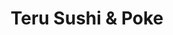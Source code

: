---
layout: place
title: Teru Sushi & Poke
permalink: /maryland/baltimore/teru-sushi-poke.html
stateAbbr: MD
stateName: Maryland
cityName: Baltimore
seo:
  type: restaurant
  links: https://www.teru-sushi.com/
place_id: ChIJyd1sz4sFyIkRpIEV24MjC6k
photos:
  - name: >-
      places/ChIJyd1sz4sFyIkRpIEV24MjC6k/photos/AeeoHcL4TROSraNDPaSfLlNnzJO55ufdmhsf9b4vFPE0ZSU4ux6qtYN-dvFQkJjWXA33Sj4MTSIDnVHOhr5QZXWS8Wx3fRqwa3P_pDNJRGzGdhP4RHWnspl1Lj14dSs15NYLSDkb5fYWeCODrmyOYln9TrXC4j0j0VjclhBKKAuclCxyqxbJlfu7w0M6jylXOwuPsxVHPS8uZqFf4AplRn2e-ufOG_nCqG3vSENxb7jC5UxAHrsqYbHPCRnAob27SacNg4fxscxNBMVTxeQXflqEiUYzup7kVLtOzBTdCJuWW4vQcg
    widthPx: 4032
    heightPx: 3024
    authorAttributions:
      - displayName: Teru Sushi & Poke
        uri: https://maps.google.com/maps/contrib/103243635975760545801
        photoUri: >-
          https://lh3.googleusercontent.com/a/ACg8ocJ6b8-Qmv0sRQKMf0xh3YrA7CaINKOiir3KCZzxe2bfIO8CNA=s100-p-k-no-mo
    flagContentUri: >-
      https://www.google.com/local/imagery/report/?cb_client=maps_api_places.places_api&image_key=!1e10!2sAF1QipNIimzgcBysnKdqj8eHDr05_I5gDTLOKEFqdMfC&hl=en-US
    googleMapsUri: >-
      https://www.google.com/maps/place//data=!3m4!1e2!3m2!1sAF1QipNIimzgcBysnKdqj8eHDr05_I5gDTLOKEFqdMfC!2e10!4m2!3m1!1s0x89c8058bcf6cddc9:0xa90b2383db1581a4
  - name: >-
      places/ChIJyd1sz4sFyIkRpIEV24MjC6k/photos/AeeoHcKazfW5Ab9vhJVbvAbHb_HbLpXWb0Ni-Ie6-oU-CT8kXRPWRabSstFHMC1twIMMcyBc4zPQdGi-yGuz5qfz5yJ1XoxDrn4QvmWOy15DVg6u-s0CPGF6AVelXaTAjfieT9X1jG2IQll4K4RKoav24OOZyv1yf2MKu0HejNpdgWVEEN6VHSItnQZgJiwV-Y22wL8sE9HQyAud4NqwDx-UPC74wexfxS1tZxuzvUnU_qq6mYG5KB7VWf_OCzdzB8RbBd5c7g3Hb-9E91Cjgdmna5ri_MRj2zYN_FTEuHpJYFiWJS9iYjyxNfH8ccyGnH7V56f5axwvIUrbC6H5sAL2VUwrRZcuZUirhsJGEEy1-xEmJMCzVNQA76PT6Vsko0its3O4x4kjs_HV7TybKVX7Telbpvv22FYEMTzUZvg9Ps4B_BfXqvIE3sMe9pQPU0BO
    widthPx: 4000
    heightPx: 2252
    authorAttributions:
      - displayName: roxboxable
        uri: https://maps.google.com/maps/contrib/109748528131539701168
        photoUri: >-
          https://lh3.googleusercontent.com/a-/ALV-UjWFI2TMQVJUkwDAvVgarqf7FOlC6oN-VhHkIw-NJqENgfh3KaA=s100-p-k-no-mo
    flagContentUri: >-
      https://www.google.com/local/imagery/report/?cb_client=maps_api_places.places_api&image_key=!1e10!2sCIABIhADycKznABHd2f2ql4ACIWj&hl=en-US
    googleMapsUri: >-
      https://www.google.com/maps/place//data=!3m4!1e2!3m2!1sCIABIhADycKznABHd2f2ql4ACIWj!2e10!4m2!3m1!1s0x89c8058bcf6cddc9:0xa90b2383db1581a4
  - name: >-
      places/ChIJyd1sz4sFyIkRpIEV24MjC6k/photos/AeeoHcJPrla4jnYcTDxdCQT4VBvHrDcZneJXZpZ4AtiuDWhAwJV6bnBQuRGttypXJEsWbNG1n8nj8YP3DOxgflpnp7C28NYgNkZ619Z7knIGVQqANmWtL371DBCVOg4NEhtS1p-ZIKDtFO60DC72woRb38ANZgNyYmWUQV63sS-QXn3585bw-qtVLydHijBRCUMuZOOnSRY3XJX4CTy76viZ7iCa3urWa4kY793VfQy4iEYAXQYIOVgD40-hoBOFJfOt18liaRmntHnT06aLQVOpQc9Rde-jpzLJhsTSBWEunNu-CA
    widthPx: 4032
    heightPx: 3024
    authorAttributions:
      - displayName: Teru Sushi & Poke
        uri: https://maps.google.com/maps/contrib/103243635975760545801
        photoUri: >-
          https://lh3.googleusercontent.com/a/ACg8ocJ6b8-Qmv0sRQKMf0xh3YrA7CaINKOiir3KCZzxe2bfIO8CNA=s100-p-k-no-mo
    flagContentUri: >-
      https://www.google.com/local/imagery/report/?cb_client=maps_api_places.places_api&image_key=!1e10!2sAF1QipNmXjXSx0yrnWKVozw6hImA9INFiSBXV-28Fnw4&hl=en-US
    googleMapsUri: >-
      https://www.google.com/maps/place//data=!3m4!1e2!3m2!1sAF1QipNmXjXSx0yrnWKVozw6hImA9INFiSBXV-28Fnw4!2e10!4m2!3m1!1s0x89c8058bcf6cddc9:0xa90b2383db1581a4
  - name: >-
      places/ChIJyd1sz4sFyIkRpIEV24MjC6k/photos/AeeoHcJhoQgQsu2yrDYOXwkoQ87LrqeFCDeXGBgoDzuayJUnA9gAX9knl5X32CKJE4h_Pd1vc2bd_5_MWGrrKg6T4VS8c5Hdr8EeAs6JnqM8BrSqbOlsojcCidkAPv5V131zcED-dVtlwZ1SbrztSLe39K79wztPPGt198_qu30aI41vsSnKQvUmPOQOItHnSxrwBo5FV8WKfub2uhJcFIArWmCzS4OoK0oHIE6VcCjfuwIOziZRfARuIdNpf-hTB4GV6ePNyeaKqoQF7M6Oaoo6Jq-Ugjl23GnpnywiezxE-MdPbA
    widthPx: 1284
    heightPx: 982
    authorAttributions:
      - displayName: Teru Sushi & Poke
        uri: https://maps.google.com/maps/contrib/103243635975760545801
        photoUri: >-
          https://lh3.googleusercontent.com/a/ACg8ocJ6b8-Qmv0sRQKMf0xh3YrA7CaINKOiir3KCZzxe2bfIO8CNA=s100-p-k-no-mo
    flagContentUri: >-
      https://www.google.com/local/imagery/report/?cb_client=maps_api_places.places_api&image_key=!1e10!2sAF1QipM62m8KC6OnizT-pnCKFjUPWM1b-P0Uu-hNSgcW&hl=en-US
    googleMapsUri: >-
      https://www.google.com/maps/place//data=!3m4!1e2!3m2!1sAF1QipM62m8KC6OnizT-pnCKFjUPWM1b-P0Uu-hNSgcW!2e10!4m2!3m1!1s0x89c8058bcf6cddc9:0xa90b2383db1581a4
  - name: >-
      places/ChIJyd1sz4sFyIkRpIEV24MjC6k/photos/AeeoHcL7OQxd2v5dB8v-5AKecLZBtettCL5jhgng6c8UbuDiXuOBTXgPwJKV9zOOI5PSqerPsc0vRFnqNrmAKrZ07JO4NICRc4YeiPh8Kw4FC0fmeHAkSSB41_kOYTNCRFR5yP6_9g8tA3oDQxHljQfqBEIPnfaO2zsJ16vQyeKlO8sLr8uWxlOibahEdgpr80yiO3aSNmvyOQQ84PIs1EIZO_xbvEivDH0RuZtCzCULysN7PCql4ryLcJFgBC4Gl3GWcr6jo4V8AMX_e7FNpL39zkuS6EfcgLgXRvmE2RjlNBOHunUNBMZY2JH3w07DR-AHQnQFVFyo27yNJMnxBczI7SHArlDvhDisMjtzNtaEa4ioLswo44XWQA_4-2vDdZX7S3yj-Zied8fr9QWXV0uLRbJIrygGxhJMdFqU5p-kiMTL2kg
    widthPx: 4032
    heightPx: 3024
    authorAttributions:
      - displayName: Daniel Lee
        uri: https://maps.google.com/maps/contrib/114850009059002449783
        photoUri: >-
          https://lh3.googleusercontent.com/a/ACg8ocIMf6BV8Qrni5OSlJAEEgIBXIPR-kbfoMtfovZMzYr__wXCdg=s100-p-k-no-mo
    flagContentUri: >-
      https://www.google.com/local/imagery/report/?cb_client=maps_api_places.places_api&image_key=!1e10!2sCIHM0ogKEICAgIDX5tbr_gE&hl=en-US
    googleMapsUri: >-
      https://www.google.com/maps/place//data=!3m4!1e2!3m2!1sCIHM0ogKEICAgIDX5tbr_gE!2e10!4m2!3m1!1s0x89c8058bcf6cddc9:0xa90b2383db1581a4
  - name: >-
      places/ChIJyd1sz4sFyIkRpIEV24MjC6k/photos/AeeoHcKn2E4QXo86V5FznfTwK3MY6wDMnH2ngxAkzSLRZ8g8t_HSyphNo4K528lI68TLDFhGjtajjpadaLUMQN3RorooTXHnhJ6vhiTxl0YWbOpjpmE15l9rgMp7frSKKJop2GINJlcLs_7voXyqwENmuARjZNqAJu5tgyrbUkIajgNdLwv3uW_VWfbxaFZDmo6Kurzv0MrSeoGIsiD_t42l6QEh1C7mzDn_6Tn9rGtHsl7EJclLVBpI2pIogWbI6WypHFtCuGCvKJ5Lt0l9soJ6uvQSYZzAG-aVRpTxyr40eKx3ijhJ3By0yjlGBq-6OG7srmAsSkWpVRsYHtPnN1bazJ6Mm1f0_3FlhoD8zolwMlWft85uaFzyWTQbRBtyFxB7sQw9Cwgzpac1qzMvP26fNjtHxfS2GCvDWl61huqdAXAm716utBhh1YsCvae5Lg
    widthPx: 4030
    heightPx: 3022
    authorAttributions:
      - displayName: Sutreechai Boonwang
        uri: https://maps.google.com/maps/contrib/101719642693370525049
        photoUri: >-
          https://lh3.googleusercontent.com/a-/ALV-UjWg57wPFr0RCAMiKLCxiaB7iSRB0dgWMk4g1zI_edSPYOMZpsVR=s100-p-k-no-mo
    flagContentUri: >-
      https://www.google.com/local/imagery/report/?cb_client=maps_api_places.places_api&image_key=!1e10!2sCIABIhAA3ireqT2awWecDpcAByoN&hl=en-US
    googleMapsUri: >-
      https://www.google.com/maps/place//data=!3m4!1e2!3m2!1sCIABIhAA3ireqT2awWecDpcAByoN!2e10!4m2!3m1!1s0x89c8058bcf6cddc9:0xa90b2383db1581a4
  - name: >-
      places/ChIJyd1sz4sFyIkRpIEV24MjC6k/photos/AeeoHcI14HmV7LjsFSBLjejlfhiXPwyAESx5SckYO5Z3YgBC_KzPA47w61w08LNu4xyPNj6eEXMTuuvSumwyzlyTubi0LQo8d8Qed2x2jCdWXZW0TDDOAJQ4S_dHSgKkWphVCtikuswfIgtde73UhyqAK7fZLi6YTfoLHfZQbOz-_QKrUX6V4ZimJJv2LYuD0W9QKwfx0_6IkrPz_m-4TDHkyMjAHP7G_slK0yPtg607XHlmv9PeJ-8vl9uJDiwpgrK0zEwCOXcBbUT2-Fa_cgFiOH7wapVv7xdhrEsGB3_Bsc5EZg
    widthPx: 1620
    heightPx: 2025
    authorAttributions:
      - displayName: Teru Sushi & Poke
        uri: https://maps.google.com/maps/contrib/103243635975760545801
        photoUri: >-
          https://lh3.googleusercontent.com/a/ACg8ocJ6b8-Qmv0sRQKMf0xh3YrA7CaINKOiir3KCZzxe2bfIO8CNA=s100-p-k-no-mo
    flagContentUri: >-
      https://www.google.com/local/imagery/report/?cb_client=maps_api_places.places_api&image_key=!1e10!2sAF1QipNVHS813yGMs7Kbq3QjIvRJseHLwMpEbuG-Oy_k&hl=en-US
    googleMapsUri: >-
      https://www.google.com/maps/place//data=!3m4!1e2!3m2!1sAF1QipNVHS813yGMs7Kbq3QjIvRJseHLwMpEbuG-Oy_k!2e10!4m2!3m1!1s0x89c8058bcf6cddc9:0xa90b2383db1581a4
  - name: >-
      places/ChIJyd1sz4sFyIkRpIEV24MjC6k/photos/AeeoHcI9S50GAtlbmf2ZAr7bFbZMJCb7pdlUOiQTAfCCbyD8FQr0D44MJK8M1wlZbUw9nPK0kJUQeUNEfmKt_0rT5_0ltq_jgLU1-IUGd6y86r8Byktp_SX7Yx3ZaTeLQe0whM1FxGitasLeuETTZMPn8I0gjtX7705ENA042f8_WucGPhOg0nnr_luam8Z_TeLSzE5DKtgBfpwIT7I4bRodk5LDOV92zQHa9aYJz1WWypKjec-B_WZ3liw3nAM14SaKJv8TdrTVV4-DJPbKhMI9mz-KjH9ajnOrGmiyd43931ud8yKYwRBFx8Ww_2DCRCrb2aP02WfPTzdKMKK3ktjE7jSNQC_GnpD25aeYWuvC6tENCcyEx0EiMF6Q31W9TnVH_Rzusjtojehy6HOSP4EPYdx2yy6Y9ZX8CleF-ilPiEisDqW1bjoiGZuWcWDXuY18
    widthPx: 4031
    heightPx: 3023
    authorAttributions:
      - displayName: Sutreechai Boonwang
        uri: https://maps.google.com/maps/contrib/101719642693370525049
        photoUri: >-
          https://lh3.googleusercontent.com/a-/ALV-UjWg57wPFr0RCAMiKLCxiaB7iSRB0dgWMk4g1zI_edSPYOMZpsVR=s100-p-k-no-mo
    flagContentUri: >-
      https://www.google.com/local/imagery/report/?cb_client=maps_api_places.places_api&image_key=!1e10!2sCIABIhADydmY9iNXCWecDpkABRRf&hl=en-US
    googleMapsUri: >-
      https://www.google.com/maps/place//data=!3m4!1e2!3m2!1sCIABIhADydmY9iNXCWecDpkABRRf!2e10!4m2!3m1!1s0x89c8058bcf6cddc9:0xa90b2383db1581a4
  - name: >-
      places/ChIJyd1sz4sFyIkRpIEV24MjC6k/photos/AeeoHcJ9iZNwJcWQIdnd3NnKJTxuIgg5r8yx17BVxyJIyaRCKjhUU3XkP26H8MFakA5FBXaY66-pdysIifieImgpw0tVrwe2JD_LHXJRrXqOucohIpVrtH4R8D6-5MLWg6MCK-TO9hEsV9txGqx6aWAXMfnMhjPkDho2Kuk8jw9bfRXDJBbrdwBbdDbVY5rqcSbfNe6Wbdq-HoA776_tj_4RM-_Gdgv-_SwjWwxMTDfgCFFLW1rfOjHc7pt3nsECxcVFNlO2IV_gDEK6zo9_FbL5NQ1zHvtj2qmNbdju3rI1YP-YXUH8PQ2PU1_ggrYUnobOQfyLUCPCwNdeLzcApOxS1ijFH0UA3eRfjfuz1QrTVUGVmJvreJPbMsq6ZkzHYD4D2bVA_xcOUfL7q2tA2NzwJDNckARJ6A-B019yTTa-RAJ3rVVcutiQ09YheYB15w
    widthPx: 2252
    heightPx: 4000
    authorAttributions:
      - displayName: roxboxable
        uri: https://maps.google.com/maps/contrib/109748528131539701168
        photoUri: >-
          https://lh3.googleusercontent.com/a-/ALV-UjWFI2TMQVJUkwDAvVgarqf7FOlC6oN-VhHkIw-NJqENgfh3KaA=s100-p-k-no-mo
    flagContentUri: >-
      https://www.google.com/local/imagery/report/?cb_client=maps_api_places.places_api&image_key=!1e10!2sCIABIhAA3ilWKg73W2f2qmEAA3m3&hl=en-US
    googleMapsUri: >-
      https://www.google.com/maps/place//data=!3m4!1e2!3m2!1sCIABIhAA3ilWKg73W2f2qmEAA3m3!2e10!4m2!3m1!1s0x89c8058bcf6cddc9:0xa90b2383db1581a4
  - name: >-
      places/ChIJyd1sz4sFyIkRpIEV24MjC6k/photos/AeeoHcLU2_OIyUfvaU0V1HpRnd9NZZJSC34fVBnAYdPx2VY_1eC5A-Oiwaadd8suqOpjyoW9l80NPkpcoDcz5lBys3ytt51GkdiyXxaPesBqBhylKHQyreHiugbebtNUr3CU1L5u1mGLhH3mv_dU2D3NJ0uTrgAaglQPeWMFiiBZ0XHlO8azgG7p-xc4tXvOUYj68XnKoaMoXAnO3kOaa__lC-HmElxkvKdsLk1R2anS5Tkc_UQmjLKI2DD4S0tCA2VOi56EynomspQIL_uPbh4mqfCmHqCgKMf7Q7KwqWloC8J-v8z23ZX2gHFhgJpuSXwLEwRsV-nG8Wu4Et9GQJvRWzkYA_xZhV7YXufr0T9v5cAnUUkbS2tGYhFS7fBXmdQ2vodt3a_vo8_ZnqFKf2YshNp8yJEO4rbykJPdellQHA5MU2PvJS03Ky5QTV62B_sZ
    widthPx: 4032
    heightPx: 3024
    authorAttributions:
      - displayName: Sutreechai Boonwang
        uri: https://maps.google.com/maps/contrib/101719642693370525049
        photoUri: >-
          https://lh3.googleusercontent.com/a-/ALV-UjWg57wPFr0RCAMiKLCxiaB7iSRB0dgWMk4g1zI_edSPYOMZpsVR=s100-p-k-no-mo
    flagContentUri: >-
      https://www.google.com/local/imagery/report/?cb_client=maps_api_places.places_api&image_key=!1e10!2sCIABIhADydmY9iNXCWecDpkAClLo&hl=en-US
    googleMapsUri: >-
      https://www.google.com/maps/place//data=!3m4!1e2!3m2!1sCIABIhADydmY9iNXCWecDpkAClLo!2e10!4m2!3m1!1s0x89c8058bcf6cddc9:0xa90b2383db1581a4
address: Lexington Market, 112 N Eutaw St Stall 41, Baltimore, MD 21201, USA
street: Lexington Market,112 N Eutaw St Stall 41
city: Baltimore
state: MD
zip: '21201'
country: USA
neighborhood: Bromo Arts District
latitude: '39.291059'
longitude: '-76.621913'
accessibility_options:
  wheelchairAccessibleEntrance: true
  wheelchairAccessibleRestroom: true
business_status: OPERATIONAL
name: Teru Sushi & Poke
google_maps_links:
  directionsUri: >-
    https://www.google.com/maps/dir//''/data=!4m7!4m6!1m1!4e2!1m2!1m1!1s0x89c8058bcf6cddc9:0xa90b2383db1581a4!3e0
  placeUri: https://maps.google.com/?cid=12180868666376946084
  writeAReviewUri: >-
    https://www.google.com/maps/place//data=!4m3!3m2!1s0x89c8058bcf6cddc9:0xa90b2383db1581a4!12e1
  reviewsUri: >-
    https://www.google.com/maps/place//data=!4m4!3m3!1s0x89c8058bcf6cddc9:0xa90b2383db1581a4!9m1!1b1
  photosUri: >-
    https://www.google.com/maps/place//data=!4m3!3m2!1s0x89c8058bcf6cddc9:0xa90b2383db1581a4!10e5
primary_type: Takeout Restaurant
opening_hours:
  regular: null
  current: null
secondary_opening_hours:
  regular:
    weekdayDescriptions: null
    type: null
  current:
    weekdayDescriptions: null
    type: null
phone: (443) 574-6919
price_level: null
price_range: $10 &ndash; $20
rating: '5.0'
rating_count: 0
website: https://www.teru-sushi.com/
description: >-
  Discover Teru Sushi & Poke in Baltimore, MD$$$Teru Sushi & Poke in Baltimore,
  MD, stands out as a welcoming spot for enjoying fresh sushi and poke bowls
  amidst the bustling Lexington Market. This takeout restaurant delights with
  its generous portions of high-quality seafood, making it a go-to choice for
  those seeking sushi options in the area. The menu features a variety of
  creative dishes that highlight vibrant flavors and fresh ingredients, perfect
  for a quick meal or dine-in experience. Accessibility features like
  wheelchair-friendly entrances add to its appeal, ensuring everyone can savor
  the offerings. Whether you're exploring sushi restaurants near you or craving
  a satisfying poke bowl, this location combines convenience with authentic
  tastes in a lively setting.
generative_summary: >-
  Discover Teru Sushi & Poke in Baltimore, MD$$$Teru Sushi & Poke in Baltimore,
  MD, stands out as a welcoming spot for enjoying fresh sushi and poke bowls
  amidst the bustling Lexington Market. This takeout restaurant delights with
  its generous portions of high-quality seafood, making it a go-to choice for
  those seeking sushi options in the area. The menu features a variety of
  creative dishes that highlight vibrant flavors and fresh ingredients, perfect
  for a quick meal or dine-in experience. Accessibility features like
  wheelchair-friendly entrances add to its appeal, ensuring everyone can savor
  the offerings. Whether you're exploring sushi restaurants near you or craving
  a satisfying poke bowl, this location combines convenience with authentic
  tastes in a lively setting.
generative_disclosure: Summarized by AI using the Grok-3-Mini model.
reviews:
  - name: >-
      places/ChIJyd1sz4sFyIkRpIEV24MjC6k/reviews/ChdDSUhNMG9nS0VJQ0FnTURnN2NESmp3RRAB
    relativePublishTimeDescription: a month ago
    rating: 5
    text:
      text: >-
        Amazing! Visiting from TX- Raj and his crew make an amazing dish!! Never
        had such amazing shrimp tempura in a dumpling bun - generously shrimp,
        unagi sauce, geniously paired with pickle and crispies.  So yummy!
      languageCode: en
    originalText:
      text: >-
        Amazing! Visiting from TX- Raj and his crew make an amazing dish!! Never
        had such amazing shrimp tempura in a dumpling bun - generously shrimp,
        unagi sauce, geniously paired with pickle and crispies.  So yummy!
      languageCode: en
    authorAttribution:
      displayName: Michelle Sanchez
      uri: https://www.google.com/maps/contrib/111959204713622118133/reviews
      photoUri: >-
        https://lh3.googleusercontent.com/a/ACg8ocI0kyiIiEZtGzj1-nLQhLdxP19vSands-28MTDlL0h50GGDOA=s128-c0x00000000-cc-rp-mo-ba2
    publishTime: '2025-02-26T16:27:58.638616Z'
    flagContentUri: >-
      https://www.google.com/local/review/rap/report?postId=ChdDSUhNMG9nS0VJQ0FnTURnN2NESmp3RRAB&d=17924085&t=1
    googleMapsUri: >-
      https://www.google.com/maps/reviews/data=!4m6!14m5!1m4!2m3!1sChdDSUhNMG9nS0VJQ0FnTURnN2NESmp3RRAB!2m1!1s0x89c8058bcf6cddc9:0xa90b2383db1581a4
  - name: >-
      places/ChIJyd1sz4sFyIkRpIEV24MjC6k/reviews/ChdDSUhNMG9nS0VJQ0FnSURicklEUXZ3RRAB
    relativePublishTimeDescription: 8 months ago
    rating: 5
    text:
      text: >-
        This is absolutely my favorite sushi place ever! The vibes are perfect,
        very clean and well light. There is seating right there which was great.


        The portion sizes alone would make this restaurant a 5/5 I ordered two
        avocado rolls and they were the size of two rolls each in Miami. I have
        never had this much avocado in an avocado than I have had here. Each of
        the rolls with 8 pieces each were filled to the brim with avocado!🥰


        The women who were working were the sweetest and the cashier at the time
        Jasmine is so nice.


        My family ordered from other restaurants in the market before I had
        order but I got my food within mins of ordering while it took 30 mins
        for my family to get theirs.


        Absolutely love this place!🎉
      languageCode: en
    originalText:
      text: >-
        This is absolutely my favorite sushi place ever! The vibes are perfect,
        very clean and well light. There is seating right there which was great.


        The portion sizes alone would make this restaurant a 5/5 I ordered two
        avocado rolls and they were the size of two rolls each in Miami. I have
        never had this much avocado in an avocado than I have had here. Each of
        the rolls with 8 pieces each were filled to the brim with avocado!🥰


        The women who were working were the sweetest and the cashier at the time
        Jasmine is so nice.


        My family ordered from other restaurants in the market before I had
        order but I got my food within mins of ordering while it took 30 mins
        for my family to get theirs.


        Absolutely love this place!🎉
      languageCode: en
    authorAttribution:
      displayName: Jamora Arroyo-Jefferson
      uri: https://www.google.com/maps/contrib/112179845917873001767/reviews
      photoUri: >-
        https://lh3.googleusercontent.com/a-/ALV-UjVsj7FMYjVMbbIBuojmgB1R620bmmGl_RZOdV6sP1LXt-1fQx_0=s128-c0x00000000-cc-rp-mo
    publishTime: '2024-08-02T18:21:53.280405Z'
    flagContentUri: >-
      https://www.google.com/local/review/rap/report?postId=ChdDSUhNMG9nS0VJQ0FnSURicklEUXZ3RRAB&d=17924085&t=1
    googleMapsUri: >-
      https://www.google.com/maps/reviews/data=!4m6!14m5!1m4!2m3!1sChdDSUhNMG9nS0VJQ0FnSURicklEUXZ3RRAB!2m1!1s0x89c8058bcf6cddc9:0xa90b2383db1581a4
  - name: >-
      places/ChIJyd1sz4sFyIkRpIEV24MjC6k/reviews/ChZDSUhNMG9nS0VJQ0FnSUNMZ09qd0p3EAE
    relativePublishTimeDescription: 10 months ago
    rating: 5
    text:
      text: >-
        I wanted to wait out the orioles game garage traffic a little, so
        decided to stop by Lexington market. My husband had mentioned wanting
        fish/sushi recently, so I grabbed him a spicy tuna poke bowl, and a
        kani(?) cream cheese sushi roll for myself.


        My husband was happy with his bowl and surprisingly turned down my
        wasabi bc he said it was spicy enough, which is rare and a good sign for
        him. I loved my sushi, though the roll I got can’t really be a testament
        to the sushi quality bc it was deep-fried, cream-cheese-filled, and
        likely considered a monstrosity to sushi purists 😂 but it hit the spot
        for someone not really in the mood for sushi but also not really in the
        mood to make two stops.


        If I were in the area and in the mood, would definitely try again!
      languageCode: en
    originalText:
      text: >-
        I wanted to wait out the orioles game garage traffic a little, so
        decided to stop by Lexington market. My husband had mentioned wanting
        fish/sushi recently, so I grabbed him a spicy tuna poke bowl, and a
        kani(?) cream cheese sushi roll for myself.


        My husband was happy with his bowl and surprisingly turned down my
        wasabi bc he said it was spicy enough, which is rare and a good sign for
        him. I loved my sushi, though the roll I got can’t really be a testament
        to the sushi quality bc it was deep-fried, cream-cheese-filled, and
        likely considered a monstrosity to sushi purists 😂 but it hit the spot
        for someone not really in the mood for sushi but also not really in the
        mood to make two stops.


        If I were in the area and in the mood, would definitely try again!
      languageCode: en
    authorAttribution:
      displayName: Annisa Liu
      uri: https://www.google.com/maps/contrib/110550535925400089260/reviews
      photoUri: >-
        https://lh3.googleusercontent.com/a-/ALV-UjVz1ysXDbQ4yRJoZXohqmhR4UHGtlHIRcs3q-31unB85wKGKvA=s128-c0x00000000-cc-rp-mo-ba3
    publishTime: '2024-06-13T22:28:14.624851Z'
    flagContentUri: >-
      https://www.google.com/local/review/rap/report?postId=ChZDSUhNMG9nS0VJQ0FnSUNMZ09qd0p3EAE&d=17924085&t=1
    googleMapsUri: >-
      https://www.google.com/maps/reviews/data=!4m6!14m5!1m4!2m3!1sChZDSUhNMG9nS0VJQ0FnSUNMZ09qd0p3EAE!2m1!1s0x89c8058bcf6cddc9:0xa90b2383db1581a4
  - name: >-
      places/ChIJyd1sz4sFyIkRpIEV24MjC6k/reviews/ChdDSUhNMG9nS0VJQ0FnTURnN2NqeWtnRRAB
    relativePublishTimeDescription: a month ago
    rating: 5
    text:
      text: What I Loved was these seemingly Dumpling Tacos ... did not dissapoint
      languageCode: en
    originalText:
      text: What I Loved was these seemingly Dumpling Tacos ... did not dissapoint
      languageCode: en
    authorAttribution:
      displayName: Jacob Sanchez
      uri: https://www.google.com/maps/contrib/104638774538911388059/reviews
      photoUri: >-
        https://lh3.googleusercontent.com/a-/ALV-UjWIclFS1n5iiuVxy5EyyEekIZsQ-VF13gph2_lqtd18BD-YqTmU=s128-c0x00000000-cc-rp-mo
    publishTime: '2025-02-26T16:26:58.974734Z'
    flagContentUri: >-
      https://www.google.com/local/review/rap/report?postId=ChdDSUhNMG9nS0VJQ0FnTURnN2NqeWtnRRAB&d=17924085&t=1
    googleMapsUri: >-
      https://www.google.com/maps/reviews/data=!4m6!14m5!1m4!2m3!1sChdDSUhNMG9nS0VJQ0FnTURnN2NqeWtnRRAB!2m1!1s0x89c8058bcf6cddc9:0xa90b2383db1581a4
  - name: >-
      places/ChIJyd1sz4sFyIkRpIEV24MjC6k/reviews/ChdDSUhNMG9nS0VJQ0FnSURmMWR5ZjV3RRAB
    relativePublishTimeDescription: 3 months ago
    rating: 5
    text:
      text: >-
        Ordered take out on uber eats. Food was excellent. Salmon was tender and
        fresh.
      languageCode: en
    originalText:
      text: >-
        Ordered take out on uber eats. Food was excellent. Salmon was tender and
        fresh.
      languageCode: en
    authorAttribution:
      displayName: Lavender X
      uri: https://www.google.com/maps/contrib/113019498949914482378/reviews
      photoUri: >-
        https://lh3.googleusercontent.com/a/ACg8ocJ45q2lE3xrvRHz_qcvzftbQtS51g-6ctRC_B3zvcJkcx76pA=s128-c0x00000000-cc-rp-mo
    publishTime: '2025-01-08T20:38:23.814Z'
    flagContentUri: >-
      https://www.google.com/local/review/rap/report?postId=ChdDSUhNMG9nS0VJQ0FnSURmMWR5ZjV3RRAB&d=17924085&t=1
    googleMapsUri: >-
      https://www.google.com/maps/reviews/data=!4m6!14m5!1m4!2m3!1sChdDSUhNMG9nS0VJQ0FnSURmMWR5ZjV3RRAB!2m1!1s0x89c8058bcf6cddc9:0xa90b2383db1581a4
review_summary: >-
  Customer Feedback Highlights$$$Folks who've tried Teru Sushi & Poke often rave
  about the fresh, flavorful dishes that make it a standout pick for sushi
  lovers in the neighborhood. Many appreciate the generous portions and creative
  takes on classics like poke bowls and rolls, which leave you feeling fully
  satisfied without breaking the bank. Service stands out as quick and friendly,
  with meals arriving promptly even in a busy market vibe, adding to the overall
  enjoyable experience. While some mention unique twists on traditional sushi
  that might surprise purists, the consensus leans toward it being a reliable
  spot for tasty, well-prepared options. If you're hunting for the best sushi
  near you, this place consistently delivers a positive vibe that keeps
  customers coming back for more.
review_disclosure: Summarized by AI using the Grok-3-Mini model.
parking_options:
  paidStreetParking: true
  valetParking: false
  paidGarageParking: true
payment_options:
  acceptsCreditCards: true
  acceptsDebitCards: true
  acceptsCashOnly: false
  acceptsNfc: true
allow_dogs: null
curbside_pickup: false
delivery: true
dine_in: true
good_for_children: true
good_for_groups: null
good_for_sports: false
live_music: false
menu_for_children: null
outdoor_seating: null
reservable: null
restroom: true
serves_beer: null
serves_breakfast: null
serves_brunch: true
serves_cocktails: null
serves_coffee: null
serves_dinner: true
serves_dessert: null
serves_lunch: true
serves_vegetarian_food: null
serves_wine: null
takeout: true
update_category: pro
places_description: null

---